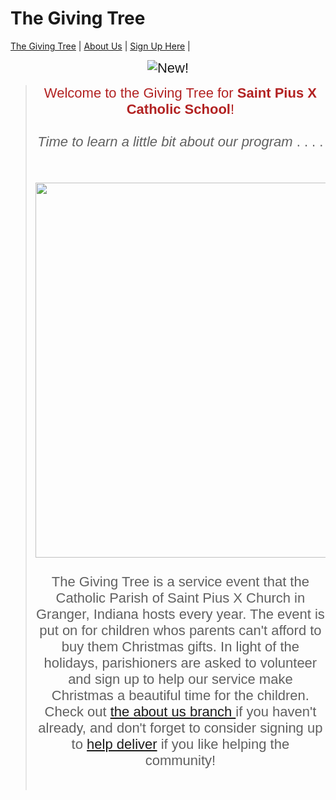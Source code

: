 <!DOCTYPE html>
# The Giving Tree
<html>
<head>
  <title>The Giving Tree</title>
<link href="StyleSheet.css" rel="stylesheet"> 
</head>
<body>
<p></p>
 <nav>
  <a href="https://github.com/alexiskintzele/The-Giving-Tree/blob/main/README.md">The Giving Tree</a> |
  <a href="https://github.com/alexiskintzele/The-Giving-Tree/blob/About/README.md">About Us</a> |
  <a href="https://github.com/alexiskintzele/The-Giving-Tree/blob/deliver/README.md">Sign Up Here</a> |
</nav>
<p style="text-align: center;"><span style="font-size:22px;"><span style="font-family:arial,helvetica,sans-serif;"><img alt="New!" id="_x0000_i1025" src="new5.gif" /></span></span><strong><span style="font-size:36px;"><span style="font-family:courier new,courier,monospace;"></span></span></strong></p>
<p style="text-align: center;"></p>
<blockquote>
<p style="text-align: center;"><span style="font-size:22px;"><span style="font-family:arial,helvetica,sans-serif;"><span style="color:#B22222;">Welcome to the Giving Tree for <strong>Saint Pius X Catholic School</strong>!</span><br />
<br />
<em>Time to learn a little bit about our program</em> . . . .<br />
<br />
<br />
<img src= https://www.google.com/url?sa=i&url=https%3A%2F%2Fwww.cbsnews.com%2Fessentials%2F2022-holiday-gift-guide-the-best-deals-under-100-to-shop-this-christmas-and-hanukkah%2F&psig=AOvVaw3BoEnYOk4W7KlAKGKpEMX3&ust=1666809881390000&source=images&cd=vfe&ved=0CAwQjRxqFwoTCMCc7-mE_PoCFQAAAAAdAAAAABAD <alt="Christmas Gifts" width="500" height="600"<br />
<br />
<br />
The Giving Tree is a service event that the Catholic Parish of Saint Pius X Church in Granger, Indiana hosts every year. The event is put on for children whos parents can't afford to buy them Christmas gifts. In light of the holidays, parishioners are asked to volunteer and sign up to help our service make Christmas a beautiful time for the children. Check out <a href="https://github.com/alexiskintzele/The-Giving-Tree/blob/About/README.md"> the about us branch </a>if you haven&#39;t already, and don&#39;t forget to consider signing up to <a href= "https://github.com/alexiskintzele/The-Giving-Tree/blob/deliver/README.md"> help deliver</a> if you like helping the community!</span></span><br />
<br />
<br />
<!--[endif]--><o:p></o:p></p>
</blockquote>
</body>
<br />
<br />
<!--[endif]--><o:p></o:p></p>
</blockquote>
</body>
</html>
